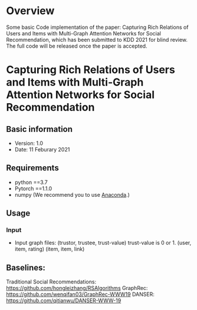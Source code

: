 # Overview
Some basic Code implementation of the paper: Capturing Rich Relations of Users and Items with Multi-Graph Attention Networks for Social Recommendation, which has been submitted to KDD 2021 for blind review. The full code will be released once the paper is accepted.
# Capturing Rich Relations of Users and Items with Multi-Graph Attention Networks for Social Recommendation


## Basic information
- Version: 1.0
- Date: 11 Feburary 2021


## Requirements
 - python ==3.7
 - Pytorch ==1.1.0
 - numpy (We recommend you to use [Anaconda](https://anaconda.org/anaconda/numpy).)
 

## Usage
### Input
- Input graph files: (trustor, trustee, trust-value) trust-value is 0 or 1.
                     (user, item, rating)
                     (item, item, link)


## Baselines:
Traditional Social Recommendations: https://github.com/hongleizhang/RSAlgorithms
GraphRec: https://github.com/wenqifan03/GraphRec-WWW19
DANSER: https://github.com/qitianwu/DANSER-WWW-19
